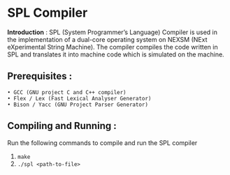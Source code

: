 SPL Compiler
============

**Introduction** : SPL (System Programmer’s Language) Compiler is used in the implementation of a dual-core operating system on NEXSM (NExt eXperimental String Machine). The compiler compiles the code written in SPL and translates it into machine code which is simulated on the machine.

Prerequisites :
-------------
	• GCC (GNU project C and C++ compiler)
	• Flex / Lex (Fast Lexical Analyser Generator)
	• Bison / Yacc (GNU Project Parser Generator)

Compiling and Running :
---------------------
Run the following commands to compile and run the SPL compiler
1. `make`
2. `./spl <path-to-file>`
